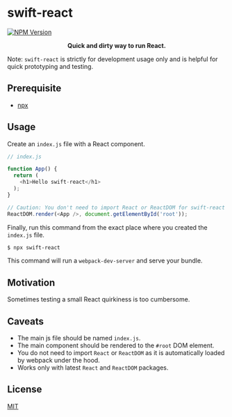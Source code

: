 # swift-react

[![NPM Version](https://img.shields.io/npm/v/swift-react.svg?style=flat-square)](https://www.npmjs.com/package/swift-react)

<div align="center">
<b>Quick and dirty way to run React.</b>
</div>

Note: `swift-react` is strictly for development usage only and is helpful for quick prototyping and testing.

## Prerequisite

* [npx](https://github.com/npm/npx)

## Usage

Create an `index.js` file with a React component.

```js
// index.js

function App() {
  return (
    <h1>Hello swift-react</h1>
  );
}

// Caution: You don't need to import React or ReactDOM for swift-react to work.
ReactDOM.render(<App />, document.getElementById('root'));
```

Finally, run this command from the exact place where you created the `index.js` file.

```bash
$ npx swift-react
```

This command will run a `webpack-dev-server` and serve your bundle.

## Motivation

Sometimes testing a small React quirkiness is too cumbersome.

## Caveats

* The main js file should be named `index.js`.
* The main component should be rendered to the `#root` DOM element.
* You do not need to import `React` or `ReactDOM` as it is automatically loaded by webpack under the hood.
* Works only with latest `React` and `ReactDOM` packages.

## License

[MIT](LICENSE)
